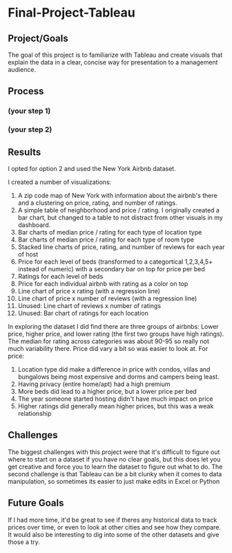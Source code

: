 # Final-Project-Tableau

## Project/Goals
The goal of this project is to familiarize with Tableau and create visuals that explain the data in a clear, concise way for presentation to a management audience.

## Process
### (your step 1)
### (your step 2)

## Results
I opted for option 2 and used the New York Airbnb dataset.

I created a number of visualizations:

1. A zip code map of New York with information about the airbnb's there and a clustering on price, rating, and number of ratings.
2. A simple table of neighborhood and price / rating. I originally created a bar chart, but changed to a table to not distract from other visuals in my dashboard.
3. Bar charts of median price / rating for each type of location type
4. Bar charts of median price / rating for each type of room type
5. Stacked line charts of price, rating, and number of reviews for each year of host
6. Price for each level of beds (transformed to a categortical 1,2,3,4,5+ instead of numeric) with a secondary bar on top for price per bed
7. Ratings for each level of beds
8. Price for each individual airbnb with rating as a color on top
9. Line chart of price x rating (with a regression line)
10. Line chart of price x number of reviews (with a regression line)
11. Unused: Line chart of reviews x number of ratings
12. Unused: Bar chart of ratings for each location

In exploring the dataset I did find there are three groups of airbnbs: Lower price, higher price, and lower rating (the first two groups have high ratings). The median for rating across categories was about 90-95 so really not much variability there. Price did vary a bit so was easier to look at. For price:

1. Location type did make a difference in price with condos, villas and bungalows being most expensive and dorms and campers being least. 
2. Having privacy (entire home/apt) had a high premium
3. More beds did lead to a higher price, but a lower price per bed
4. The year someone started hosting didn't have much impact on price
5. Higher ratings did generally mean higher prices, but this was a weak relationship

## Challenges 
The biggest challenges with this project were that it's difficult to figure out where to start on a dataset if you have no clear goals, but this does let you get creative and force you to learn the dataset to figure out what to do. The second challenge is that Tableau can be a bit clunky when it comes to data manipulation, so sometimes its easier to just make edits in Excel or Python

## Future Goals
If I had more time, it'd be great to see if theres any historical data to track prices over time, or even to look at other cities and see how they compare. It would also be interesting to dig into some of the other datasets and give those a try.
